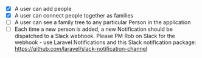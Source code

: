 - [x] A user can add people
- [x] A user can connect people together as families
- [ ] A user can see a family tree to any particular Person in the application
- [ ] Each time a new person is added, a new Notification should be dispatched to a Slack webhook. Please PM Rob on Slack for the webhook - use Laravel Notifications and this Slack notification package: https://github.com/laravel/slack-notification-channel

